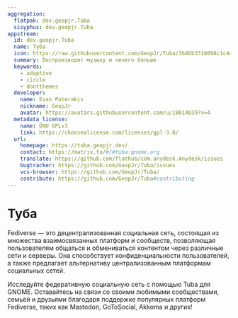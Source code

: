 ```yaml
---
aggregation:
  flatpak: dev.geopjr.Tuba
  sisyphus: dev.geopjr.Tuba
appstream:
  id: dev.geopjr.Tuba
  name: Туба
  icon: https://raw.githubusercontent.com/GeopJr/Tuba/3646b3318098c1c440297418b78bee04ac7c5054/data/icons/color.svg
  summary: Воспроизводит музыку и ничего больше
  keywords:
    - adaptive
    - circle
    - dontthemes
  developer:
    name: Evan Paterakis
    nickname: GeopJr
    avatar: https://avatars.githubusercontent.com/u/18014039?v=4
  metadata_license:
    name: GNU GPLv3
    link: https://choosealicense.com/licenses/gpl-3.0/
  url:
    homepage: https://tuba.geopjr.dev/
    contact: https://matrix.to/#/#tuba:gnome.org
    translate: https://github.com/flathub/com.anydesk.Anydesk/issues
    bugtracker: https://github.com/GeopJr/Tuba/issues
    vcs-browser: https://github.com/GeopJr/Tuba/
    contribute: https://github.com/GeopJr/Tuba#contributing
---
```


# Туба

Fediverse — это децентрализованная социальная сеть, состоящая из множества взаимосвязанных платформ и сообществ, позволяющая пользователям общаться и обмениваться контентом через различные сети и серверы. Она способствует конфиденциальности пользователей, а также предлагает альтернативу централизованным платформам социальных сетей.

Исследуйте федеративную социальную сеть с помощью Tuba для GNOME. Оставайтесь на связи со своими любимыми сообществами, семьёй и друзьями благодаря поддержке популярных платформ Fediverse, таких как Mastodon, GoToSocial, Akkoma и других!

<!--@include: @apps/.parts/install/content-repo.md-->
<!--@include: @apps/.parts/install/content-flatpak.md-->
